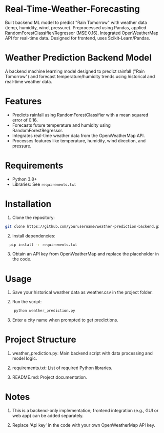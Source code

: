 # Real-Time-Weather-Forecasting
Built backend ML model to predict "Rain Tomorrow" with weather data (temp, humidity, wind, pressure). Preprocessed using Pandas, applied RandomForestClassifier/Regressor (MSE 0.16). Integrated OpenWeatherMap API for real-time data. Designed for frontend, uses Scikit-Learn/Pandas.

# Weather Prediction Backend Model

A backend machine learning model designed to predict rainfall ("Rain Tomorrow") and forecast temperature/humidity trends using historical and real-time weather data.

# Features
- Predicts rainfall using RandomForestClassifier with a mean squared error of 0.16.
- Forecasts future temperature and humidity using RandomForestRegressor.
- Integrates real-time weather data from the OpenWeatherMap API.
- Processes features like temperature, humidity, wind direction, and pressure.

# Requirements
- Python 3.8+
- Libraries: See `requirements.txt`

# Installation
1. Clone the repository:
 ```bash
git clone https://github.com/yourusername/weather-prediction-backend.git
```
   
2. Install dependencies:

  ```bash
    pip install -r requirements.txt
  ```

3. Obtain an API key from OpenWeatherMap and replace the placeholder in the code.

# Usage
1. Save your historical weather data as weather.csv in the project folder.

2. Run the script:
```bash
    python weather_prediction.py
  ```

3. Enter a city name when prompted to get predictions.


# Project Structure

1. weather_prediction.py: Main backend script with data processing and model logic.

2. requirements.txt: List of required Python libraries.

3. README.md: Project documentation.

# Notes
1. This is a backend-only implementation; frontend integration (e.g., GUI or web app) can be added separately.

2. Replace 'Api key' in the code with your own OpenWeatherMap API key.
